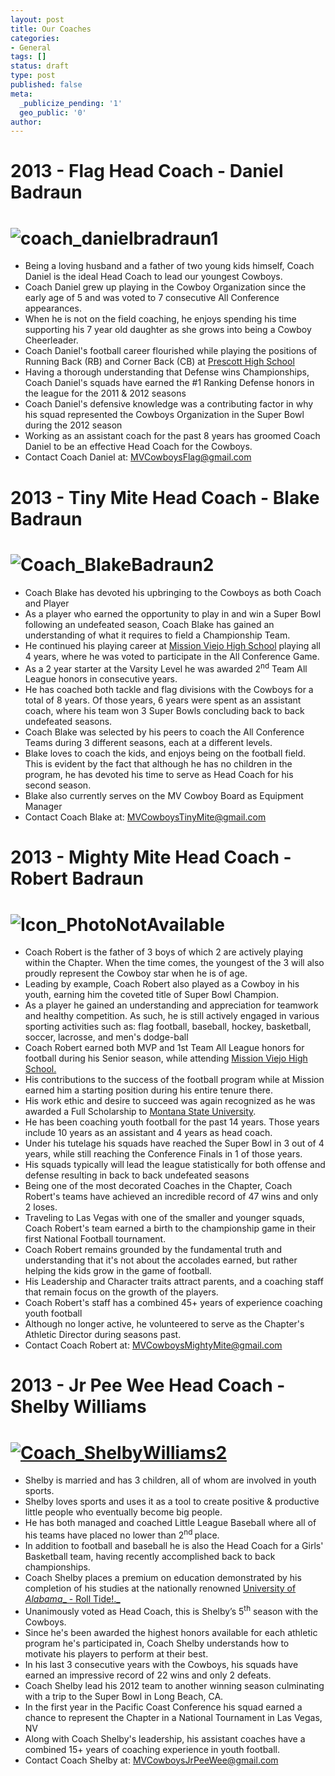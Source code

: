 ```yaml
---
layout: post
title: Our Coaches
categories:
- General
tags: []
status: draft
type: post
published: false
meta:
  _publicize_pending: '1'
  geo_public: '0'
author: 
---
```

# 2013 - Flag Head Coach - Daniel Badraun

# ![coach_danielbradraun1](http://mvcowboysfootball.files.wordpress.com/2013/07/coach_danielbradraun1.jpg)

- Being a loving husband and a father of two young kids himself, Coach Daniel is the ideal Head Coach to lead our youngest Cowboys.
- Coach Daniel grew up playing in the Cowboy Organization since the early age of 5 and was voted to 7 consecutive All Conference appearances.
- When he is not on the field coaching, he enjoys spending his time supporting his 7 year old daughter as she grows into being a Cowboy Cheerleader.
- Coach Daniel's football career flourished while playing the positions of Running Back (RB) and Corner Back (CB) at [Prescott High School](http://mypusd.prescottschools.com/pusdwp/phs/ "Prescott High")
- Having a thorough understanding that Defense wins Championships, Coach Daniel's squads have earned the #1 Ranking Defense honors in the league for the 2011 & 2012 seasons
- Coach Daniel's defensive knowledge was a contributing factor in why his squad represented the Cowboys Organization in the Super Bowl during the 2012 season
- Working as an assistant coach for the past 8 years has groomed Coach Daniel to be an effective Head Coach for the Cowboys.
- Contact Coach Daniel at: [MVCowboysFlag@gmail.com](mailto:MVCowboysFlag@gmail.com)

# 

# 2013 - Tiny Mite Head Coach - Blake Badraun

# ![Coach_BlakeBadraun2](http://mvcowboysfootball.files.wordpress.com/2013/07/coach_blakebadraun2.jpg)

- Coach Blake has devoted his upbringing to the Cowboys as both Coach and Player
- As a player who earned the opportunity to play in and win a Super Bowl following an undefeated season, Coach Blake has gained an understanding of what it requires to field a Championship Team.
- He continued his playing career at [Mission Viejo High School](http://www.missionfootball.com/ "Mission Diablos") playing all 4 years, where he was voted to participate in the All Conference Game.
- As a 2 year starter at the Varsity Level he was awarded 2<sup>nd</sup> Team All League honors in consecutive years.
- He has coached both tackle and flag divisions with the Cowboys for a total of 8 years. Of those years, 6 years were spent as an assistant coach, where his team won 3 Super Bowls concluding back to back undefeated seasons.
- Coach Blake was selected by his peers to coach the All Conference Teams during 3 different seasons, each at a different levels.
- Blake loves to coach the kids, and enjoys being on the football field. This is evident by the fact that although he has no children in the program, he has devoted his time to serve as Head Coach for his second season.
- Blake also currently serves on the MV Cowboy Board as Equipment Manager
- Contact Coach Blake at: [MVCowboysTinyMite@gmail.com](mailto:MVCowboysTinyMite@gmail.com)

# 2013 - Mighty Mite Head Coach - Robert Badraun

# 

# ![Icon_PhotoNotAvailable](http://mvcowboysfootball.files.wordpress.com/2013/07/coach_robertbadraun21.jpg)

- Coach Robert is the father of 3 boys of which 2 are actively playing within the Chapter. When the time comes, the youngest of the 3 will also proudly represent the Cowboy star when he is of age.
- Leading by example, Coach Robert also played as a Cowboy in his youth, earning him the coveted title of Super Bowl Champion.
- As a player he gained an understanding and appreciation for teamwork and healthy competition. As such, he is still actively engaged in various sporting activities such as: flag football, baseball, hockey, basketball, soccer, lacrosse, and men's dodge-ball
- Coach Robert earned both MVP and 1st Team All League honors for football during his Senior season, while attending [Mission Viejo High School.](http://www.missionfootball.com/ "Mission Viejo High")
- His contributions to the success of the football program while at Mission earned him a starting position during his entire tenure there.
- His work ethic and desire to succeed was again recognized as he was awarded a Full Scholarship to [Montana State University](http://www.montana.edu/ "Montana State University").
- He has been coaching youth football for the past 14 years. Those years include 10 years as an assistant and 4 years as head coach.
- Under his tutelage his squads have reached the Super Bowl in 3 out of 4 years, while still reaching the Conference Finals in 1 of those years.
- His squads typically will lead the league statistically for both offense and defense resulting in back to back undefeated seasons
- Being one of the most decorated Coaches in the Chapter, Coach Robert's teams have achieved an incredible record of 47 wins and only 2 loses.
- Traveling to Las Vegas with one of the smaller and younger squads, Coach Robert's team earned a birth to the championship game in their first National Football tournament.
- Coach Robert remains grounded by the fundamental truth and understanding that it's not about the accolades earned, but rather helping the kids grow in the game of football.
- His Leadership and Character traits attract parents, and a coaching staff that remain focus on the growth of the players.
- Coach Robert's staff has a combined 45+ years of experience coaching youth football
- Although no longer active, he volunteered to serve as the Chapter's Athletic Director during seasons past.
- Contact Coach Robert at: [MVCowboysMightyMite@gmail.com](MVCowboysMightyMite@gmail.com)

# 2013 - Jr Pee Wee Head Coach - Shelby Williams

# [![Coach_ShelbyWilliams2](http://mvcowboysfootball.files.wordpress.com/2013/07/coach_shelbywilliams2.jpg)](http://mvcowboysfootball.files.wordpress.com/2013/07/coach_shelbywilliams2.jpg)

- Shelby is married and has 3 children, all of whom are involved in youth sports.
- Shelby loves sports and uses it as a tool to create positive & productive little people who eventually become big people.
- He has both managed and coached Little League Baseball where all of his teams have placed no lower than 2<sup>nd </sup>place.
- In addition to football and baseball he is also the Head Coach for a Girls' Basketball team, having recently accomplished back to back championships.
- Coach Shelby places a premium on education demonstrated by his completion of his studies at the nationally renowned [University of _Alabama__ - Roll Tide!._](http://www.ua.edu/ "Roll Tide!")
- Unanimously voted as Head Coach, this is Shelby’s 5<sup>th</sup> season with the Cowboys.
- Since he's been awarded the highest honors available for each athletic program he's participated in, Coach Shelby understands how to motivate his players to perform at their best.
- In his last 3 consecutive years with the Cowboys, his squads have earned an impressive record of 22 wins and only 2 defeats.
- Coach Shelby lead his 2012 team to another winning season culminating with a trip to the Super Bowl in Long Beach, CA.
- In the first year in the Pacific Coast Conference his squad earned a chance to represent the Chapter in a National Tournament in Las Vegas, NV
- Along with Coach Shelby's leadership, his assistant coaches have a combined 15+ years of coaching experience in youth football.
- Contact Coach Shelby at: [MVCowboysJrPeeWee@gmail.com](MVCowboysJrPeeWee@gmail.com)
